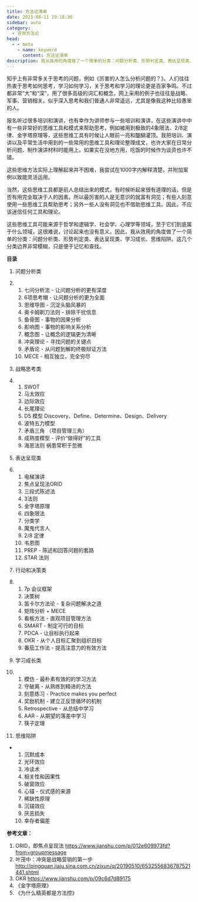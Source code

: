 ```yaml
---
title: 方法论清单
date: 2021-08-11 19:18:36
sidebar: auto
category: 
  - 咨询方法论
head:
  - - meta
    - name: keyword
      content: 方法论清单
description: 我从效用的角度做了一个简单的分类：问题分析类、形势判定类、表达呈现类、学习成长、思维陷阱。这几个分类边界非常模糊，只是便于记忆和查找。
---
```


知乎上有非常多关于思考的问题，例如《厉害的人怎么分析问题的？》。人们往往热衷于思考如何思考，学习如何学习，关于思考和学习的理论更是百家争鸣。不过都非常“大”和“深”，用了很多高级的词汇和概念，网上采用的例子也往往是战略、军事、营销相关。似乎深入思考和我们普通人非常遥远，尤其是像我这种比较愚笨的人。

报名听过很多培训和演讲，也有幸作为讲师参与一些培训和演讲，在这些演讲中中有一些非常好的思维工具和模式来帮助思考。例如被用到极致的4象限法、2/8定律、金字塔原理等，这些思维工具有时候让人眼前一亮和醍醐灌顶。我把培训、演讲以及平常生活中用到的一些常用的思维工具和理论整理成文，也许大家在日常分析问题、制作演讲材料时能用上。如果实在没地方用，吃饭的时候作为谈资也许不错。

这些思维方法实际上理解起来并不困难，我尝试在1000字内解释清楚，并附加案例以致能灵活运用。

当然，这些思维工具都是前人总结出来的模式，有时候听起来很有道理的话，但是否有用完全取决于人的因素。所以最厉害的人是无意识的就富有洞见；有些人刻意使用一些思维工具帮助思考；另外一些人没有洞见也不借助思维工具。因此，不应该迷信任何工具和理论。

这些思维工具可能来源于哲学和逻辑学、社会学、心理学等领域，至于它们到底属于什么领域，这很难说，讨论起来也没有意义。因此，我从效用的角度做了一个简单的分类：问题分析类、形势判定类、表达呈现类、学习成长、思维陷阱。这几个分类边界非常模糊，只是便于记忆和查找。

**目录**

1. 问题分析类

2. 1. 七问分析法 - 让问题分析的更有深度
   2. 6项思考帽 - 让问题分析的更为全面
   3. 思维导图 - 沉淀头脑风暴的
   4. 奥卡姆剃刀法则 - 排除干扰信息
   5. 鱼骨图 - 事物的因果分析
   6. 影响图 - 事物的影响关系分析
   7. 概念图 - 让概念的逻辑更为清晰
   8. 冲突理论 - 寻找问题的关键点
   9. 矛盾论 - 从问题到解的终极辩证方法
   10. MECE - 相互独立，完全穷尽

3. 战略思考类

4. 1. SWOT
   2. 马太效应
   3. 边际效应
   4. 长尾理论
   5. D5 模型 Discovery、Define、Determine、Design、Delivery
   6. 波特五力模型
   7. 矛盾三角 （项目管理三角）
   8. 成熟度模型 - 评价“做得好”的工具
   9. 海恩法则 祸患常积于忽微

5. 表达呈现类

6. 1. 电梯演讲
   2. 焦点呈现法ORID
   3. 三段式陈述法
   4. 3法则
   5. 金字塔原理
   6. 四象限法
   7. 分类学
   8. 魔鬼代言人
   9. 2/8 定律
   10. 韦恩图
   11. PREP - 陈述和回答问题的套路
   12. STAR 法则

7. 行动和决策类

8. 1. 7p 会议框架
   2. 决策树
   3. 笛卡尔方法论 - 复杂问题解决之道
   4. 矩阵分析 + MECE
   5. 看板方法 - 直观项目管理方法
   6. SMART - 制定可行的目标
   7. PDCA - 让目标执行起来
   8. OKR - 从个人目标汇聚到组织目标
   9. 番茄工作法 - 提高注意力的有效方法

9. 学习成长类

10. 1. 模仿 - 最朴素有效的的学习方法
    2. 守破离 - 从熟练到精进的方法
    3. 刻意练习 - Practice makes you perfect
    4. 奖励机制 - 建立正反馈循环的机制
    5. Retrospective - 从总结中学习
    6. AAR - 从期望的落差中学习
    7. 筷子定理

11. 思维陷阱

- 1. 沉默成本
  2. 光环效应
  3. 冷读术
  4. 相关性和因果性
  5. 破窗效应
  6. 心锚 - 仪式感的来源
  7. 稀缺性原理
  8. 沉锚效应
  9. 厌恶损失
  10. 幸存者偏差

**参考文章：**

1. ORID，即焦点呈现法 https://www.jianshu.com/p/012e609973fd?from=groupmessage
2. 叶茂中：冲突是战略营销的第一步 http://pingquan.jiaju.sina.com.cn/zixun/q/20190510/6532556836787521441.shtml
3. OKR https://www.jianshu.com/p/09c6d7d89175 
4. 《金字塔原理》
5. 《为什么精英都是方法控》
